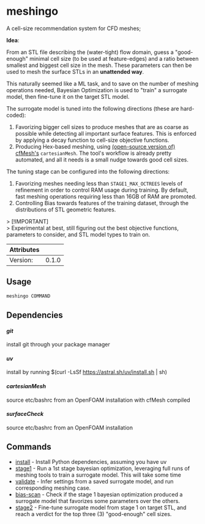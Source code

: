 # meshingo

A cell-size recommendation system for CFD meshes;  
  
**Idea**:  
  
From an STL file describing the (water-tight) flow domain, guess a "good-enough" minimal cell size (to be used at feature-edges) and a ratio between smallest and biggest cell size in the mesh. These parameters can then be used to mesh the surface STLs in an **unattended way**.  
  
This naturally seemed like a ML task, and to save on the number of meshing operations needed, Bayesian Optimization is used to "train" a surrogate model, then fine-tune it on the target STL model.  
  
The surrogate model is tuned into the following directions (these are hard-coded):  
1. Favorizing bigger cell sizes to produce meshes that are as coarse as possible while detecting all important surface features. This is enforced by applying a decay function to cell-size objective functions.  
1. Producing Hex-based meshing, using [(open-source version of) cfMesh's](https://cfmesh.com/cfmesh-open-source/) `cartesianMesh`. The tool's workflow is already pretty automated, and all it needs is a small nudge towards good cell sizes.  
  
The tuning stage can be configured into the following directions:  
1. Favorizing meshes needing less than `STAGE1_MAX_OCTREES` levels of refinement in order to control RAM usage during training. By default, fast meshing operations requiring less than 16GB of RAM are promoted.  
1. Controlling Bias towards features of the training dataset, through the distributions of STL geometric features.  
  
&gt; [!IMPORTANT]  
&gt; Experimental at best, still figuring out the best objective functions, parameters to consider, and STL model types to train on.  


| Attributes       | &nbsp;
|------------------|-------------
| Version:         | 0.1.0

## Usage

```bash
meshingo COMMAND
```

## Dependencies

#### *git*

install git through your package manager

#### *uv*

install by running $(curl -LsSf https://astral.sh/uv/install.sh | sh)

#### *cartesianMesh*

source etc/bashrc from an OpenFOAM installation with cfMesh compiled

#### *surfaceCheck*

source etc/bashrc from an OpenFOAM installation

## Commands

- [install](meshingo%20install) - Install Python dependencies, assuming you have uv
- [stage1](meshingo%20stage1) - Run a 1st stage bayesian optimization, leveraging full runs of meshing tools to train a surrogate model. This will take some time
- [validate](meshingo%20validate) - Infer settings from a saved surrogate model, and run corresponding meshing case.
- [bias-scan](meshingo%20bias-scan) - Check if the stage 1 bayesian optimization produced a surrogate model that favorizes some parameters over the others.
- [stage2](meshingo%20stage2) - Fine-tune surrogate model from stage 1 on target STL, and reach a verdict for the top three (3) "good-enough" cell sizes.



